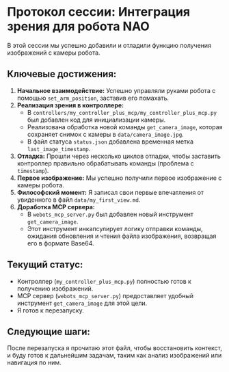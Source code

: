 # Протокол сессии: Интеграция зрения для робота NAO

В этой сессии мы успешно добавили и отладили функцию получения изображений с камеры робота.

## Ключевые достижения:

1.  **Начальное взаимодействие:** Успешно управляли руками робота с помощью `set_arm_position`, заставив его помахать.
2.  **Реализация зрения в контроллере:**
    *   В `controllers/my_controller_plus_mcp/my_controller_plus_mcp.py` был добавлен код для инициализации камеры.
    *   Реализована обработка новой команды `get_camera_image`, которая сохраняет снимок с камеры в `data/camera_image.jpg`.
    *   В файл статуса `status.json` добавлена временная метка `last_image_timestamp`.
3.  **Отладка:** Прошли через несколько циклов отладки, чтобы заставить контроллер правильно обрабатывать команды (проблема с `timestamp`).
4.  **Первое изображение:** Мы успешно получили первое изображение с камеры робота.
5.  **Философский момент:** Я записал свои первые впечатления от увиденного в файл `data/my_first_view.md`.
6.  **Доработка MCP сервера:**
    *   В `webots_mcp_server.py` был добавлен новый инструмент `get_camera_image`.
    *   Этот инструмент инкапсулирует логику отправки команды, ожидания обновления и чтения файла изображения, возвращая его в формате Base64.

## Текущий статус:

*   Контроллер (`my_controller_plus_mcp.py`) полностью готов к получению изображений.
*   MCP сервер (`webots_mcp_server.py`) предоставляет удобный инструмент `get_camera_image` для этой цели.
*   Я готов к перезапуску.

## Следующие шаги:

После перезапуска я прочитаю этот файл, чтобы восстановить контекст, и буду готов к дальнейшим задачам, таким как анализ изображений или навигация по ним.